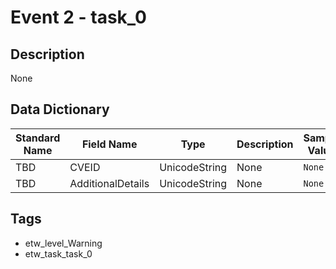 # Event 2 - task_0

## Description
None

## Data Dictionary
|Standard Name|Field Name|Type|Description|Sample Value|
|---|---|---|---|---|
|TBD|CVEID|UnicodeString|None|`None`|
|TBD|AdditionalDetails|UnicodeString|None|`None`|

## Tags
* etw_level_Warning
* etw_task_task_0